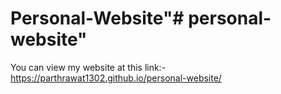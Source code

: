 # Personal-Website"# personal-website" 
You can view my website at this link:-
https://parthrawat1302.github.io/personal-website/
